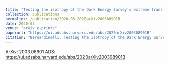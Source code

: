 ```yaml
---
title: "Testing the isotropy of the Dark Energy Survey's extreme trans-Neptunian objects"
collection: publications
permalink: /publication/2020-03-2020arXiv200308901B
date: 2020-03
venue: "arXiv e-prints"
paperurl: "https://ui.adsabs.harvard.edu/abs/2020arXiv200308901B"
citation: "Bernardinelli. Testing the isotropy of the Dark Energy Survey's extreme trans-Neptunian objects. ArXiv, :, Mar 2020"
---
```


ArXiv: 2003.08901
ADS: https://ui.adsabs.harvard.edu/abs/2020arXiv200308901B
